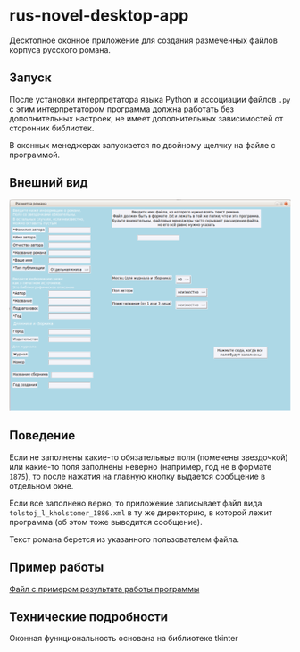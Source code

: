 # rus-novel-desktop-app

Десктопное оконное приложение для создания размеченных файлов корпуса русского романа.

## Запуск

После установки интерпретатора языка Python и ассоциации файлов `.py` с этим 
интерпретатором программа должна работать без дополнительных настроек, не имеет 
дополнительных зависимостей от сторонних библиотек.

В оконных менеджерах запускается по двойному щелчку на файле с программой.

## Внешний вид

![Окно приложения](img/desktop-app2.png "Окно приложения")


## Поведение

Если не заполнены какие-то обязательные поля (помечены звездочкой) или какие-то 
поля заполнены неверно (например, год не в формате `1875`), то после нажатия 
на главную кнопку выдается сообщение в отдельном окне.

Если все заполнено верно, то приложение записывает файл вида 
`tolstoj_l_kholstomer_1886.xml` в ту же директорию, в которой лежит программа 
(об этом тоже выводится сообщение).

Текст романа берется из указанного пользователем файла.

## Пример работы

[Файл с примером результата работы программы](tolstoj_l_kholstomer_1886.xml)

## Технические подробности

Оконная функциональность основана на библиотеке tkinter
